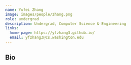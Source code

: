 ```yaml
---
name: Yufei Zhang
image: images/people/zhang.png
role: undergrad
description: Undergrad, Computer Science & Engineering
links:
  home-page: https://yfzhang3.github.io/
  email: yfzhang3@cs.washington.edu
---
```


## Bio
